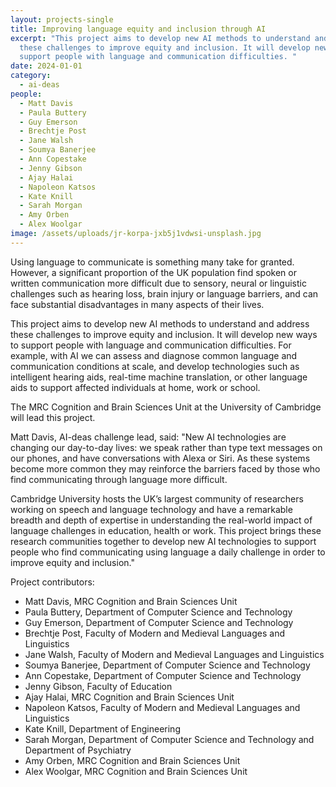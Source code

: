 ```yaml
---
layout: projects-single
title: Improving language equity and inclusion through AI
excerpt: "This project aims to develop new AI methods to understand and address
  these challenges to improve equity and inclusion. It will develop new ways to
  support people with language and communication difficulties. "
date: 2024-01-01
category:
  - ai-deas
people:
  - Matt Davis
  - Paula Buttery
  - Guy Emerson
  - Brechtje Post
  - Jane Walsh
  - Soumya Banerjee
  - Ann Copestake
  - Jenny Gibson
  - Ajay Halai
  - Napoleon Katsos
  - Kate Knill
  - Sarah Morgan
  - Amy Orben
  - Alex Woolgar
image: /assets/uploads/jr-korpa-jxb5j1vdwsi-unsplash.jpg
---
```

Using language to communicate is something many take for granted. However, a significant proportion of the UK population find spoken or written communication more difficult due to sensory, neural or linguistic challenges such as hearing loss, brain injury or language barriers, and can face substantial disadvantages in many aspects of their lives.

This project aims to develop new AI methods to understand and address these challenges to improve equity and inclusion. It will develop new ways to support people with language and communication difficulties. For example, with AI we can assess and diagnose common language and communication conditions at scale, and develop technologies such as intelligent hearing aids, real-time machine translation, or other language aids to support affected individuals at home, work or school.

The MRC Cognition and Brain Sciences Unit at the University of Cambridge will lead this project. 

Matt Davis, AI-deas challenge lead, said: "New AI technologies are changing our day-to-day lives: we speak rather than type text messages on our phones, and have conversations with Alexa or Siri. As these systems become more common they may reinforce the barriers faced by those who find communicating through language more difficult.

Cambridge University hosts the UK’s largest community of researchers working on speech and language technology and have a remarkable breadth and depth of expertise in understanding the real-world impact of language challenges in education, health or work. This project brings these research communities together to develop new AI technologies to support people who find communicating using language a daily challenge in order to improve equity and inclusion."

Project contributors:

* Matt Davis, MRC Cognition and Brain Sciences Unit
* Paula Buttery, Department of Computer Science and Technology
* Guy Emerson, Department of Computer Science and Technology
*  Brechtje Post, Faculty of Modern and Medieval Languages and Linguistics
* Jane Walsh, Faculty of Modern and Medieval Languages and Linguistics
* Soumya Banerjee, Department of Computer Science and Technology
* Ann Copestake, Department of Computer Science and Technology
* Jenny Gibson, Faculty of Education
* Ajay Halai, MRC Cognition and Brain Sciences Unit
* Napoleon Katsos, Faculty of Modern and Medieval Languages and Linguistics
* Kate Knill, Department of Engineering
* Sarah Morgan, Department of Computer Science and Technology and Department of Psychiatry
* Amy Orben, MRC Cognition and Brain Sciences Unit
* Alex Woolgar, MRC Cognition and Brain Sciences Unit